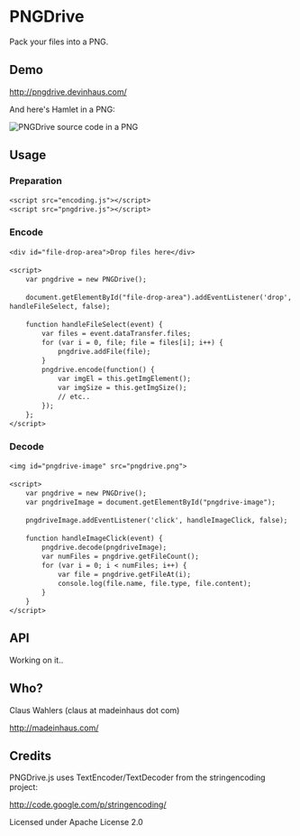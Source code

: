 # PNGDrive

Pack your files into a PNG.

## Demo

http://pngdrive.devinhaus.com/

And here's Hamlet in a PNG:

![PNGDrive source code in a PNG](https://github.com/MadeInHaus/PNGDrive/raw/master/pngdrive.png)

## Usage

### Preparation

	<script src="encoding.js"></script>
	<script src="pngdrive.js"></script>

### Encode

	<div id="file-drop-area">Drop files here</div>

	<script>
		var pngdrive = new PNGDrive();

		document.getElementById("file-drop-area").addEventListener('drop', handleFileSelect, false);

		function handleFileSelect(event) {
			var files = event.dataTransfer.files;
			for (var i = 0, file; file = files[i]; i++) {
				pngdrive.addFile(file);
			}
			pngdrive.encode(function() {
				var imgEl = this.getImgElement();
				var imgSize = this.getImgSize();
				// etc..
			});
		};
	</script>

### Decode

	<img id="pngdrive-image" src="pngdrive.png">

	<script>
		var pngdrive = new PNGDrive();
		var pngdriveImage = document.getElementById("pngdrive-image");

		pngdriveImage.addEventListener('click', handleImageClick, false);

		function handleImageClick(event) {
			pngdrive.decode(pngdriveImage);
			var numFiles = pngdrive.getFileCount();
			for (var i = 0; i < numFiles; i++) {
				var file = pngdrive.getFileAt(i);
				console.log(file.name, file.type, file.content);
			}
		}
	</script>

## API

Working on it..

## Who?

Claus Wahlers (claus at madeinhaus dot com)

http://madeinhaus.com/

## Credits

PNGDrive.js uses TextEncoder/TextDecoder from the stringencoding project:

http://code.google.com/p/stringencoding/

Licensed under Apache License 2.0
